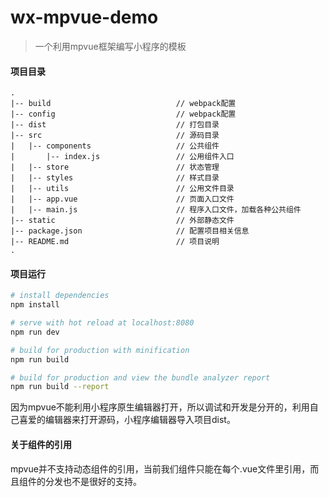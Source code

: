 # wx-mpvue-demo

> 一个利用mpvue框架编写小程序的模板
#### 项目目录

```
.
|-- build                            // webpack配置
|-- config                           // webpack配置
|-- dist                             // 打包目录
|-- src                              // 源码目录
|   |-- components                   // 公共组件
|       |-- index.js                 // 公用组件入口
|   |-- store                        // 状态管理
|   |-- styles                       // 样式目录
|   |-- utils                        // 公用文件目录
|   |-- app.vue                      // 页面入口文件
|   |-- main.js                      // 程序入口文件，加载各种公共组件
|-- static                           // 外部静态文件
|-- package.json                     // 配置项目相关信息
|-- README.md                        // 项目说明
.
```


#### 项目运行

``` bash
# install dependencies
npm install

# serve with hot reload at localhost:8080
npm run dev

# build for production with minification
npm run build

# build for production and view the bundle analyzer report
npm run build --report
```

因为mpvue不能利用小程序原生编辑器打开，所以调试和开发是分开的，利用自己喜爱的编辑器来打开源码，小程序编辑器导入项目dist。

#### 关于组件的引用
mpvue并不支持动态组件的引用，当前我们组件只能在每个.vue文件里引用，而且组件的<slot>分发也不是很好的支持。
